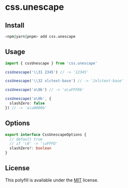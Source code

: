 # css.unescape

## Install

```bash
<npm|yarn|pnpm> add css.unescape
```

## Usage

```ts
import { cssUnescape } from 'css.unescape'

cssUnescape('\\31 2345') // -> '12345'

cssUnescape('\\32 xlctext-base') // -> '2xlctext-base'

cssUnescape('a\0b') // -> 'a\uFFFDb'

cssUnescape('a\0b', {
  slashZero: false
}) // -> 'a\u0000b'
```

## Options

```ts
export interface CssUnescapeOptions {
  // default true
  // if '\0' -> '\uFFFD'
  slashZero?: boolean
}
```

## License

This polyfill is available under the [MIT](https://mths.be/mit) license.
